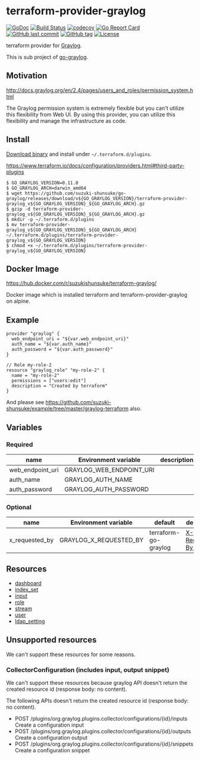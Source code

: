 # terraform-provider-graylog

[![GoDoc](http://img.shields.io/badge/go-documentation-blue.svg?style=flat-square)](http://godoc.org/github.com/suzuki-shunsuke/go-graylog/terraform)
[![Build Status](https://travis-ci.org/suzuki-shunsuke/go-graylog.svg?branch=master)](https://travis-ci.org/suzuki-shunsuke/go-graylog)
[![codecov](https://codecov.io/gh/suzuki-shunsuke/go-graylog/branch/master/graph/badge.svg)](https://codecov.io/gh/suzuki-shunsuke/go-graylog)
[![Go Report Card](https://goreportcard.com/badge/github.com/suzuki-shunsuke/go-graylog)](https://goreportcard.com/report/github.com/suzuki-shunsuke/go-graylog)
[![GitHub last commit](https://img.shields.io/github/last-commit/suzuki-shunsuke/go-graylog.svg)](https://github.com/suzuki-shunsuke/go-graylog)
[![GitHub tag](https://img.shields.io/github/tag/suzuki-shunsuke/go-graylog.svg)](https://github.com/suzuki-shunsuke/go-graylog/releases)
[![License](http://img.shields.io/badge/license-mit-blue.svg?style=flat-square)](https://raw.githubusercontent.com/suzuki-shunsuke/go-graylog/master/LICENSE)

terraform provider for [Graylog](https://www.graylog.org/).

This is sub project of [go-graylog](https://github.com/suzuki-shunsuke/go-graylog).

## Motivation

http://docs.graylog.org/en/2.4/pages/users_and_roles/permission_system.html

The Graylog permission system is extremely flexible but you can't utilize this flexibility from Web UI.
By using this provider, you can utilize this flexibility and manage the infrastructure as code.

## Install

[Download binary](https://github.com/suzuki-shunsuke/go-graylog/releases) and install under `~/.terraform.d/plugins`.

https://www.terraform.io/docs/configuration/providers.html#third-party-plugins

```
$ GO_GRAYLOG_VERSION=0.11.0
$ GO_GRAYLOG_ARCH=darwin_amd64
$ wget https://github.com/suzuki-shunsuke/go-graylog/releases/download/v${GO_GRAYLOG_VERSION}/terraform-provider-graylog_v${GO_GRAYLOG_VERSION}_${GO_GRAYLOG_ARCH}.gz
$ gzip -d terraform-provider-graylog_v${GO_GRAYLOG_VERSION}_${GO_GRAYLOG_ARCH}.gz
$ mkdir -p ~/.terraform.d/plugins
$ mv terraform-provider-graylog_v${GO_GRAYLOG_VERSION}_${GO_GRAYLOG_ARCH} ~/.terraform.d/plugins/terraform-provider-graylog_v${GO_GRAYLOG_VERSION}
$ chmod +x ~/.terraform.d/plugins/terraform-provider-graylog_v${GO_GRAYLOG_VERSION}
```

## Docker Image

https://hub.docker.com/r/suzukishunsuke/terraform-graylog/

Docker image which is installed terraform and terraform-provider-graylog on alpine.

## Example

```
provider "graylog" {
  web_endpoint_uri = "${var.web_endpoint_uri}"
  auth_name = "${var.auth_name}"
  auth_password = "${var.auth_password}"
}

// Role my-role-2
resource "graylog_role" "my-role-2" {
  name = "my-role-2"
  permissions = ["users:edit"]
  description = "Created by terraform"
}
```

And please see https://github.com/suzuki-shunsuke/example/tree/master/graylog-terraform also.

## Variables

### Required

name | Environment variable | description
--- | --- | ---
web_endpoint_uri | GRAYLOG_WEB_ENDPOINT_URI |
auth_name | GRAYLOG_AUTH_NAME |
auth_password | GRAYLOG_AUTH_PASSWORD |

### Optional

name | Environment variable | default | description
--- | --- | --- | ---
x_requested_by | GRAYLOG_X_REQUESTED_BY | terraform-go-graylog | [X-Requested-By Header](https://github.com/Graylog2/graylog2-server/blob/370dd700bc8ada5448bf66459dec9a85fcd22d58/UPGRADING.rst#protecting-against-csrf-http-header-required)

## Resources

* [dashboard](docs/dashboard.md)
* [index_set](docs/index_set.md)
* [input](docs/input.md)
* [role](docs/role.md)
* [stream](docs/stream.md)
* [user](docs/user.md)
* [ldap_setting](docs/ldap_setting.md)

## Unsupported resources

We can't support these resources for some reasons.

### CollectorConfiguration (includes input, output snippet)

We can't support these resources because graylog API doesn't return the created resource id (response body: no content).

The following APIs doesn't return the created resource id (response body: no content).

* POST /plugins/org.graylog.plugins.collector/configurations/{id}/inputs Create a configuration input
* POST /plugins/org.graylog.plugins.collector/configurations/{id}/outputs Create a configuration output
* POST /plugins/org.graylog.plugins.collector/configurations/{id}/snippets Create a configuration snippet
